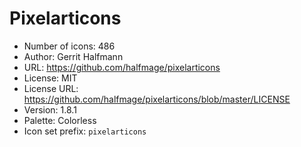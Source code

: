 # Pixelarticons

- Number of icons: 486
- Author: Gerrit Halfmann
- URL: https://github.com/halfmage/pixelarticons
- License: MIT
- License URL: https://github.com/halfmage/pixelarticons/blob/master/LICENSE
- Version: 1.8.1
- Palette: Colorless
- Icon set prefix: `pixelarticons`
